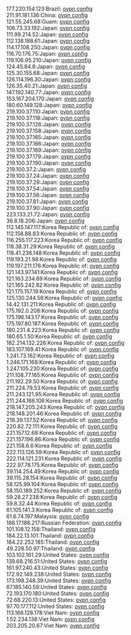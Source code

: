 177.220.154.123:Brazil: [ovpn config](vpn/177_220_154_123.ovpn)  
211.91.181.136:China: [ovpn config](vpn/211_91_181_136.ovpn)  
121.55.245.68:Guam: [ovpn config](vpn/121_55_245_68.ovpn)  
106.73.33.192:Japan: [ovpn config](vpn/106_73_33_192.ovpn)  
111.99.214.52:Japan: [ovpn config](vpn/111_99_214_52.ovpn)  
112.138.188.61:Japan: [ovpn config](vpn/112_138_188_61.ovpn)  
114.17.108.250:Japan: [ovpn config](vpn/114_17_108_250.ovpn)  
116.70.176.75:Japan: [ovpn config](vpn/116_70_176_75.ovpn)  
119.106.95.210:Japan: [ovpn config](vpn/119_106_95_210.ovpn)  
124.45.84.8:Japan: [ovpn config](vpn/124_45_84_8.ovpn)  
125.30.155.68:Japan: [ovpn config](vpn/125_30_155_68.ovpn)  
126.114.196.30:Japan: [ovpn config](vpn/126_114_196_30.ovpn)  
126.35.40.21:Japan: [ovpn config](vpn/126_35_40_21.ovpn)  
147.192.140.77:Japan: [ovpn config](vpn/147_192_140_77.ovpn)  
153.167.204.170:Japan: [ovpn config](vpn/153_167_204_170.ovpn)  
180.60.149.128:Japan: [ovpn config](vpn/180_60_149_128.ovpn)  
219.100.37.110:Japan: [ovpn config](vpn/219_100_37_110.ovpn)  
219.100.37.118:Japan: [ovpn config](vpn/219_100_37_118.ovpn)  
219.100.37.126:Japan: [ovpn config](vpn/219_100_37_126.ovpn)  
219.100.37.158:Japan: [ovpn config](vpn/219_100_37_158.ovpn)  
219.100.37.165:Japan: [ovpn config](vpn/219_100_37_165.ovpn)  
219.100.37.166:Japan: [ovpn config](vpn/219_100_37_166.ovpn)  
219.100.37.169:Japan: [ovpn config](vpn/219_100_37_169.ovpn)  
219.100.37.179:Japan: [ovpn config](vpn/219_100_37_179.ovpn)  
219.100.37.190:Japan: [ovpn config](vpn/219_100_37_190.ovpn)  
219.100.37.2:Japan: [ovpn config](vpn/219_100_37_2.ovpn)  
219.100.37.24:Japan: [ovpn config](vpn/219_100_37_24.ovpn)  
219.100.37.29:Japan: [ovpn config](vpn/219_100_37_29.ovpn)  
219.100.37.54:Japan: [ovpn config](vpn/219_100_37_54.ovpn)  
219.100.37.56:Japan: [ovpn config](vpn/219_100_37_56.ovpn)  
219.100.37.81:Japan: [ovpn config](vpn/219_100_37_81.ovpn)  
219.100.37.90:Japan: [ovpn config](vpn/219_100_37_90.ovpn)  
223.133.21.72:Japan: [ovpn config](vpn/223_133_21_72.ovpn)  
36.8.18.206:Japan: [ovpn config](vpn/36_8_18_206.ovpn)  
112.145.147.117:Korea Republic of: [ovpn config](vpn/112_145_147_117.ovpn)  
112.158.88.83:Korea Republic of: [ovpn config](vpn/112_158_88_83.ovpn)  
116.255.117.223:Korea Republic of: [ovpn config](vpn/116_255_117_223.ovpn)  
118.38.31.29:Korea Republic of: [ovpn config](vpn/118_38_31_29.ovpn)  
118.41.236.148:Korea Republic of: [ovpn config](vpn/118_41_236_148.ovpn)  
119.193.21.98:Korea Republic of: [ovpn config](vpn/119_193_21_98.ovpn)  
119.197.211.176:Korea Republic of: [ovpn config](vpn/119_197_211_176.ovpn)  
121.143.97.141:Korea Republic of: [ovpn config](vpn/121_143_97_141.ovpn)  
121.163.234.69:Korea Republic of: [ovpn config](vpn/121_163_234_69.ovpn)  
121.165.242.82:Korea Republic of: [ovpn config](vpn/121_165_242_82.ovpn)  
121.175.157.19:Korea Republic of: [ovpn config](vpn/121_175_157_19.ovpn)  
125.130.244.56:Korea Republic of: [ovpn config](vpn/125_130_244_56.ovpn)  
14.42.131.211:Korea Republic of: [ovpn config](vpn/14_42_131_211.ovpn)  
175.192.0.208:Korea Republic of: [ovpn config](vpn/175_192_0_208.ovpn)  
175.196.143.17:Korea Republic of: [ovpn config](vpn/175_196_143_17.ovpn)  
175.197.80.187:Korea Republic of: [ovpn config](vpn/175_197_80_187.ovpn)  
180.231.4.223:Korea Republic of: [ovpn config](vpn/180_231_4_223.ovpn)  
180.65.1.50:Korea Republic of: [ovpn config](vpn/180_65_1_50.ovpn)  
182.214.132.226:Korea Republic of: [ovpn config](vpn/182_214_132_226.ovpn)  
183.107.169.41:Korea Republic of: [ovpn config](vpn/183_107_169_41.ovpn)  
1.241.73.162:Korea Republic of: [ovpn config](vpn/1_241_73_162.ovpn)  
1.246.171.168:Korea Republic of: [ovpn config](vpn/1_246_171_168.ovpn)  
1.247.105.230:Korea Republic of: [ovpn config](vpn/1_247_105_230.ovpn)  
211.108.77.165:Korea Republic of: [ovpn config](vpn/211_108_77_165.ovpn)  
211.192.29.50:Korea Republic of: [ovpn config](vpn/211_192_29_50.ovpn)  
211.224.79.53:Korea Republic of: [ovpn config](vpn/211_224_79_53.ovpn)  
211.243.121.95:Korea Republic of: [ovpn config](vpn/211_243_121_95.ovpn)  
211.244.168.106:Korea Republic of: [ovpn config](vpn/211_244_168_106.ovpn)  
218.147.205.243:Korea Republic of: [ovpn config](vpn/218_147_205_243.ovpn)  
218.148.201.46:Korea Republic of: [ovpn config](vpn/218_148_201_46.ovpn)  
218.39.137.52:Korea Republic of: [ovpn config](vpn/218_39_137_52.ovpn)  
220.82.72.111:Korea Republic of: [ovpn config](vpn/220_82_72_111.ovpn)  
221.157.12.68:Korea Republic of: [ovpn config](vpn/221_157_12_68.ovpn)  
221.157.196.86:Korea Republic of: [ovpn config](vpn/221_157_196_86.ovpn)  
221.158.6.6:Korea Republic of: [ovpn config](vpn/221_158_6_6.ovpn)  
222.113.126.59:Korea Republic of: [ovpn config](vpn/222_113_126_59.ovpn)  
222.114.121.231:Korea Republic of: [ovpn config](vpn/222_114_121_231.ovpn)  
222.97.78.175:Korea Republic of: [ovpn config](vpn/222_97_78_175.ovpn)  
39.114.254.49:Korea Republic of: [ovpn config](vpn/39_114_254_49.ovpn)  
39.115.28.154:Korea Republic of: [ovpn config](vpn/39_115_28_154.ovpn)  
58.125.99.104:Korea Republic of: [ovpn config](vpn/58_125_99_104.ovpn)  
58.150.189.252:Korea Republic of: [ovpn config](vpn/58_150_189_252.ovpn)  
59.28.27.238:Korea Republic of: [ovpn config](vpn/59_28_27_238.ovpn)  
59.8.32.44:Korea Republic of: [ovpn config](vpn/59_8_32_44.ovpn)  
61.105.141.3:Korea Republic of: [ovpn config](vpn/61_105_141_3.ovpn)  
61.6.74.197:Malaysia: [ovpn config](vpn/61_6_74_197.ovpn)  
188.17.188.217:Russian Federation: [ovpn config](vpn/188_17_188_217.ovpn)  
101.108.12.158:Thailand: [ovpn config](vpn/101_108_12_158.ovpn)  
184.22.13.101:Thailand: [ovpn config](vpn/184_22_13_101.ovpn)  
184.22.252.185:Thailand: [ovpn config](vpn/184_22_252_185.ovpn)  
49.228.50.97:Thailand: [ovpn config](vpn/49_228_50_97.ovpn)  
103.102.161.29:United States: [ovpn config](vpn/103_102_161_29.ovpn)  
139.68.216.51:United States: [ovpn config](vpn/139_68_216_51.ovpn)  
161.97.240.43:United States: [ovpn config](vpn/161_97_240_43.ovpn)  
172.92.149.238:United States: [ovpn config](vpn/172_92_149_238.ovpn)  
173.198.248.39:United States: [ovpn config](vpn/173_198_248_39.ovpn)  
67.185.140.58:United States: [ovpn config](vpn/67_185_140_58.ovpn)  
72.193.170.180:United States: [ovpn config](vpn/72_193_170_180.ovpn)  
72.68.220.13:United States: [ovpn config](vpn/72_68_220_13.ovpn)  
97.70.177.112:United States: [ovpn config](vpn/97_70_177_112.ovpn)  
113.166.128.178:Viet Nam: [ovpn config](vpn/113_166_128_178.ovpn)  
1.52.234.138:Viet Nam: [ovpn config](vpn/1_52_234_138.ovpn)  
203.205.20.67:Viet Nam: [ovpn config](vpn/203_205_20_67.ovpn)  
